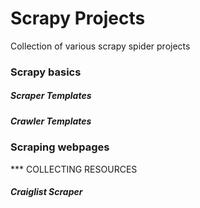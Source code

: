 # Scrapy Projects

Collection of various scrapy spider projects


### Scrapy basics

##### Scraper Templates
##### Crawler Templates

### Scraping webpages

*** COLLECTING RESOURCES


##### Craiglist Scraper 